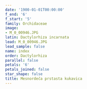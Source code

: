 ```yaml
---
date: '1900-01-01T00:00:00'
f_end: '6'
f_start: '5'
family: Orchidaceae
image:
- M_0_00946.JPG
latin: Dactylorhiza incarnata
lead: M_0_00946.JPG
lead_sample: false
name: index
order: Dactylorhiza
parallel: false
petals: '6'
petals_joined: false
star_shape: false
title: Mesnordeča prstasta kukavica
---
```


